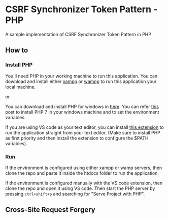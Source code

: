 # CSRF Synchronizer Token Pattern - PHP

A sample implementation of CSRF Synchronizer Token Pattern in PHP

## How to

### Install PHP

You'll need PHP in your working machine to run this application. You can download and install either [xampp](https://www.apachefriends.org/index.html) or [wampp](http://www.wampserver.com/en/) to run this application your local machine.

or

You can download and install PHP for windows in [here](https://windows.php.net/download/). You can refer [this](https://www.jeffgeerling.com/blog/2018/installing-php-7-and-composer-on-windows-10) post to install PHP 7 in your windows machine and to set the environment variables.

If you are using VS code as your text editor, you can install [this extension](https://marketplace.visualstudio.com/items?itemName=brapifra.phpserver) to run the application straight from your text editor. (Make sure to install PHP as first priority and then install the extension to configure the $PATH variables).

### Run

If the environment is configured using either xampp or wamp servers, then clone the repo and paste it inside the htdocs folder to run the application.

If the environment is configured manually with the VS code extension, then clone the repo and open it using VS code. Then start the PHP server by pressing `ctrl+shift+p` and searching for "Serve Project with PHP".

## Cross-Site Request Forgery
